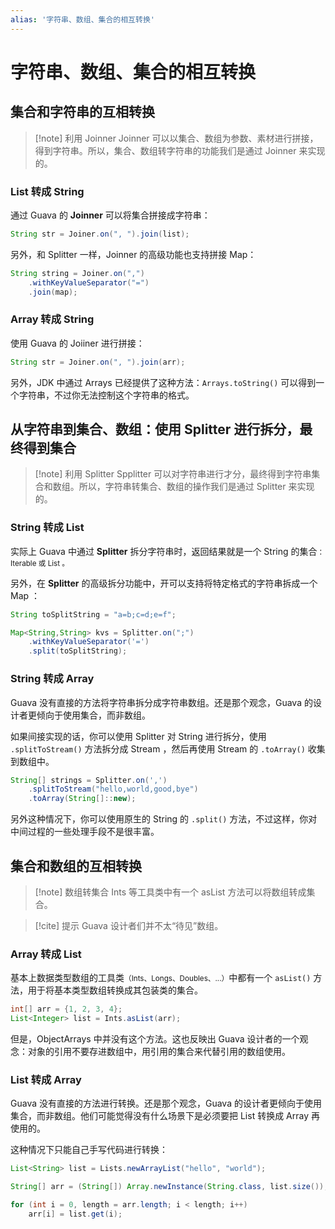 ```yaml
---
alias: '字符串、数组、集合的相互转换'
---
```


# 字符串、数组、集合的相互转换

## 集合和字符串的互相转换

> [!note] 利用 Joinner
> Joinner 可以以集合、数组为参数、素材进行拼接，得到字符串。所以，集合、数组转字符串的功能我们是通过 Joinner 来实现的。

### List 转成 String

通过 Guava 的 **Joinner** 可以将集合拼接成字符串：

```java
String str = Joiner.on(", ").join(list);
```

另外，和 Splitter 一样，Joinner 的高级功能也支持拼接 Map：

```java
String string = Joiner.on(",")
    .withKeyValueSeparator("=")
    .join(map);
```


### Array 转成 String

使用 Guava 的 Joiiner 进行拼接：

```java
String str = Joiner.on(", ").join(arr);
```

另外，JDK 中通过 Arrays 已经提供了这种方法：`Arrays.toString()` 可以得到一个字符串，不过你无法控制这个字符串的格式。


## 从字符串到集合、数组：使用 Splitter 进行拆分，最终得到集合

> [!note] 利用 Splitter 
> Spplitter 可以对字符串进行才分，最终得到字符串集合和数组。所以，字符串转集合、数组的操作我们是通过 Splitter 来实现的。


### String 转成 List

实际上 Guava 中通过 **Splitter** 拆分字符串时，返回结果就是一个 String 的集合<small>：Iterable 或 List 。</small>

另外，在 **Splitter** 的高级拆分功能中，开可以支持将特定格式的字符串拆成一个 Map ：

```java
String toSplitString = "a=b;c=d;e=f";

Map<String,String> kvs = Splitter.on(";")
    .withKeyValueSeparator('=')
    .split(toSplitString);
```


### String 转成 Array

Guava 没有直接的方法将字符串拆分成字符串数组。还是那个观念，Guava 的设计者更倾向于使用集合，而非数组。

如果间接实现的话，你可以使用 Splitter 对 String 进行拆分，使用 `.splitToStream()` 方法拆分成 Stream ，然后再使用 Stream 的 `.toArray()` 收集到数组中。

```java
String[] strings = Splitter.on(',')
    .splitToStream("hello,world,good,bye")
    .toArray(String[]::new);
```

另外这种情况下，你可以使用原生的 String 的 `.split()` 方法，不过这样，你对中间过程的一些处理手段不是很丰富。


## 集合和数组的互相转换

> [!note] 数组转集合
> Ints 等工具类中有一个 asList 方法可以将数组转成集合。


> [!cite] 提示
Guava 设计者们并不太“待见”数组。

### Array 转成 List

基本上数据类型数组的工具类<small>（Ints、Longs、Doubles、...）</small>中都有一个 `asList()` 方法，用于将基本类型数组转换成其包装类的集合。

```java
int[] arr = {1, 2, 3, 4};
List<Integer> list = Ints.asList(arr);
```

但是，ObjectArrays 中并没有这个方法。这也反映出 Guava 设计者的一个观念：对象的引用不要存进数组中，用引用的集合来代替引用的数组使用。


### List 转成 Array

Guava 没有直接的方法进行转换。还是那个观念，Guava 的设计者更倾向于使用集合，而非数组。他们可能觉得没有什么场景下是必须要把 List 转换成 Array 再使用的。

这种情况下只能自己手写代码进行转换：

```java
List<String> list = Lists.newArrayList("hello", "world");

String[] arr = (String[]) Array.newInstance(String.class, list.size());

for (int i = 0, length = arr.length; i < length; i++)
    arr[i] = list.get(i);
```



